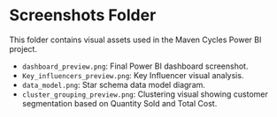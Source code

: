 # Screenshots Folder

This folder contains visual assets used in the Maven Cycles Power BI project.

- `dashboard_preview.png`: Final Power BI dashboard screenshot.
- `Key_influencers_preview.png`: Key Influencer visual analysis.
- `data_model.png`: Star schema data model diagram.
- `cluster_grouping_preview.png`: Clustering visual showing customer segmentation based on Quantity Sold and Total Cost.
